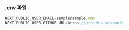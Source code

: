 ### .env 파일

```js
NEXT_PUBLIC_USER_EMAIL=sample@sample.com
NEXT_PUBLIC_USER_GITHUB_URL=https://github.com/sample
```
